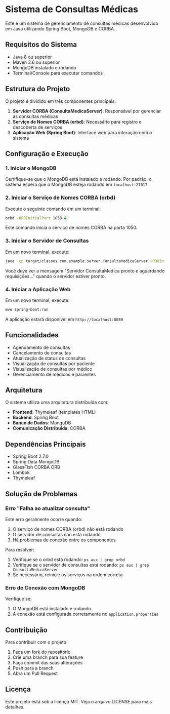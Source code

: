 # Sistema de Consultas Médicas

Este é um sistema de gerenciamento de consultas médicas desenvolvido em Java utilizando Spring Boot, MongoDB e CORBA.

## Requisitos do Sistema

- Java 8 ou superior
- Maven 3.6 ou superior
- MongoDB instalado e rodando
- Terminal/Console para executar comandos

## Estrutura do Projeto

O projeto é dividido em três componentes principais:

1. **Servidor CORBA (ConsultaMedicaServer)**: Responsável por gerenciar as consultas médicas
2. **Serviço de Nomes CORBA (orbd)**: Necessário para registro e descoberta de serviços
3. **Aplicação Web (Spring Boot)**: Interface web para interação com o sistema

## Configuração e Execução

### 1. Iniciar o MongoDB

Certifique-se que o MongoDB está instalado e rodando. Por padrão, o sistema espera que o MongoDB esteja rodando em `localhost:27017`.

### 2. Iniciar o Serviço de Nomes CORBA (orbd)

Execute o seguinte comando em um terminal:

```bash
orbd -ORBInitialPort 1050 &
```

Este comando inicia o serviço de nomes CORBA na porta 1050.

### 3. Iniciar o Servidor de Consultas

Em um novo terminal, execute:

```bash
java -cp target/classes com.example.server.ConsultaMedicaServer -ORBInitialPort 1050 &
```

Você deve ver a mensagem "Servidor ConsultaMedica pronto e aguardando requisições..." quando o servidor estiver pronto.

### 4. Iniciar a Aplicação Web

Em um novo terminal, execute:

```bash
mvn spring-boot:run
```

A aplicação estará disponível em `http://localhost:8080`

## Funcionalidades

- Agendamento de consultas
- Cancelamento de consultas
- Atualização de status de consultas
- Visualização de consultas por paciente
- Visualização de consultas por médico
- Gerenciamento de médicos e pacientes

## Arquitetura

O sistema utiliza uma arquitetura distribuída com:

- **Frontend**: Thymeleaf (templates HTML)
- **Backend**: Spring Boot
- **Banco de Dados**: MongoDB
- **Comunicação Distribuída**: CORBA

## Dependências Principais

- Spring Boot 2.7.0
- Spring Data MongoDB
- GlassFish CORBA ORB
- Lombok
- Thymeleaf

## Solução de Problemas

### Erro "Falha ao atualizar consulta"

Este erro geralmente ocorre quando:
1. O serviço de nomes CORBA (orbd) não está rodando
2. O servidor de consultas não está rodando
3. Há problemas de conexão entre os componentes

Para resolver:
1. Verifique se o orbd está rodando: `ps aux | grep orbd`
2. Verifique se o servidor de consultas está rodando: `ps aux | grep ConsultaMedicaServer`
3. Se necessário, reinicie os serviços na ordem correta

### Erro de Conexão com MongoDB

Verifique se:
1. O MongoDB está instalado e rodando
2. A conexão está configurada corretamente no `application.properties`

## Contribuição

Para contribuir com o projeto:
1. Faça um fork do repositório
2. Crie uma branch para sua feature
3. Faça commit das suas alterações
4. Push para a branch
5. Abra um Pull Request

## Licença

Este projeto está sob a licença MIT. Veja o arquivo LICENSE para mais detalhes. 